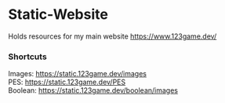 # Static-Website
Holds resources for my main website https://www.123game.dev/  

### Shortcuts  

Images: https://static.123game.dev/images  
PES: https://static.123game.dev/PES  
Boolean: https://static.123game.dev/boolean/images  
